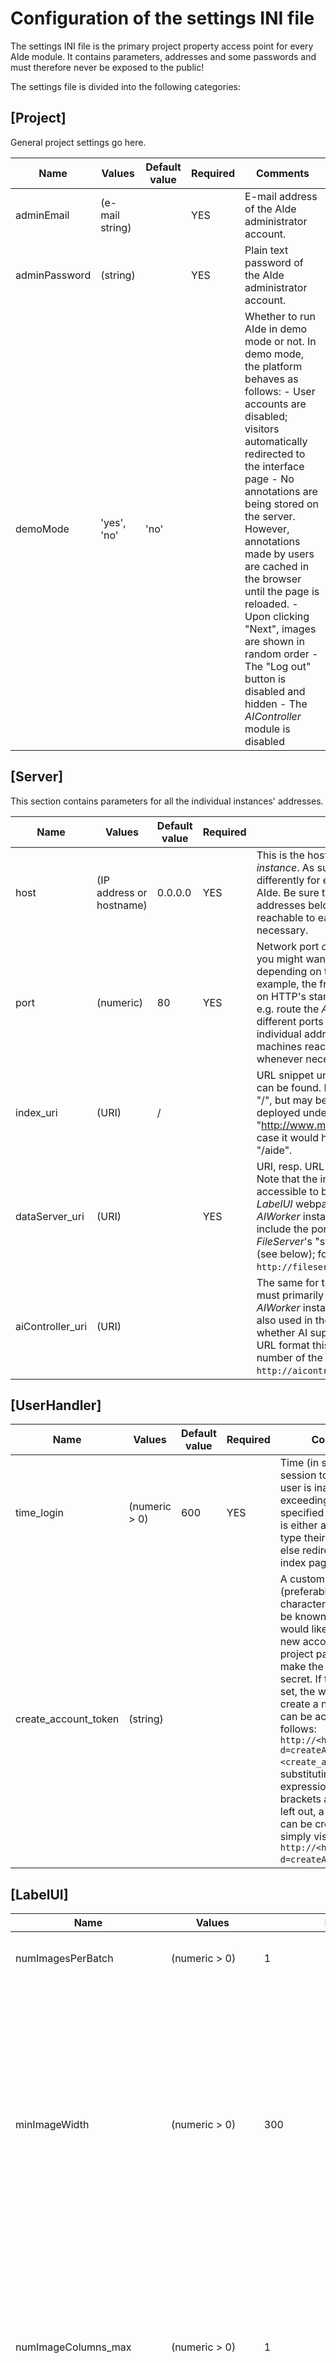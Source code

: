 # Configuration of the settings INI file

The settings INI file is the primary project property access point for every AIde module. It contains parameters, addresses and some passwords and must therefore never be exposed to the public!

The settings file is divided into the following categories:

## [Project]

General project settings go here.

| Name | Values | Default value | Required | Comments |
|---------------|-----------------|---------------|----------|------------------------------------------------------------------------------------------------------------------------------------------------------------------------------------------------------------------------------------------------------------------------------------------------------------------------------------------------------------------------------------------------------------------------------------------------------------------------|
| adminEmail | (e-mail string) |  | YES | E-mail address of the AIde administrator account. |
| adminPassword | (string) |  | YES | Plain text password of the AIde administrator account. |
| demoMode | 'yes', 'no' | 'no' |  | Whether to run AIde in demo mode or not. In demo mode, the platform behaves as follows: - User accounts are disabled; visitors automatically redirected to the interface page - No annotations are being stored on the server. However, annotations made by users are cached in the browser until the page is reloaded. - Upon clicking "Next", images are shown in random order - The "Log out" button is disabled and hidden - The _AIController_ module is disabled |


## [Server]

This section contains parameters for all the individual instances' addresses.

| Name | Values | Default value | Required | Comments |
|------------------|--------------------------|---------------|----------|-----------------------------------------------------------------------------------------------------------------------------------------------------------------------------------------------------------------------------------------------------------------------------------------------------------------------------------------------------------------------------------------------------|
| host | (IP address or hostname) | 0.0.0.0 | YES | This is the host IP address _of the current instance_. As such, it might need to be set differently for every machine taking part in AIde. Be sure to change the individual addresses below to make the machines reachable to each other, whenever necessary. |
| port | (numeric) | 80 | YES | Network port _of the current instance_. Again, you might want to specify custom values depending on the machine here. For example, the frontend (_LabelUI_) might run on HTTP's standard port 80, but you can e.g. route the _AIWorker_ instances through different ports here.  Be sure to change the individual addresses below to make the machines reachable to each other, whenever necessary. |
| index_uri | (URI) | / |  | URL snippet under which the index page can be found. By default this can be left as "/", but may be changed if AIde is e.g. deployed under a sub-URL, such as "http://www.mydomain.com/aide", in which case it would have to be changed to "/aide". |
| dataServer_uri | (URI) |  | YES | URI, resp. URL of the _FileServer_ instance. Note that the instance needs to be accessible to both the users accessing the _LabelUI_ webpage, as well as to any running _AIWorker_ instance.  In URL format this may include the port number **and** the _FileServer_'s "staticfiles_uri" parameter too (see below); for example: `http://fileserver.domain.com:67742/files`. |
| aiController_uri | (URI) |  |  | The same for the _AIController_ instance. This must primarily be accessible to running _AIWorker_ instances, but the value of it is also used in the frontend to determine whether AI support is enabled or not.  In URL format this may include the port number of the  _AIController_ too; for example:  `http://aicontroller.domain.com:67743`. |



## [UserHandler]

| Name | Values | Default value | Required | Comments |
|----------------------|---------------|---------------|----------|--------------------------------------------------------------------------------------------------------------------------------------------------------------------------------------------------------------------------------------------------------------------------------------------------------------------------------------------------------------------------------------------------------------------------------------------------------------------------------------------------------------|
| time_login | (numeric > 0) | 600 | YES |  Time (in seconds) for a session to last if the user is inactive. Upon exceeding the threshold specified here, the user is either asked to re-type their password, or else redirected to the index page. |
| create_account_token | (string) |  |  | A custom string of (preferably) random characters required to be known to users who would like to create a new account on the project page. This is to make the project semi-secret. If this value is set, the webpage to create a new account can be accessed as follows: `http://<hostname>/?d=createAccount&t=<create_account_token>`, substituting the expressions in angular brackets accordingly. If left out, a new account can be created by simply visiting:  `http://<hostname>/?d=createAccount`. |


## [LabelUI]

| Name | Values | Default value | Required | Comments |
|------------------------------|-------------------------|--------------------------------------------|----------|------------------------------------------------------------------------------------------------------------------------------------------------------------------------------------------------------------------------------------------------------------------------------------------------------------------------------------------------------------------------------------------------------------------------------|
| numImagesPerBatch | (numeric > 0) | 1 |  | Number of images to load and display at a time in the user interface. |
| minImageWidth | (numeric > 0) | 300 |  | Minimum image width in pixels displayed in the user interface. The actual width of the image(s) displayed might be larger, depending on the browser window size and the number of images shown, but never smaller than the value provided here. If the browser window gets too small to display even just one image completely, scrollbars appear that require the user to pan around in the portion of the image displayed. |
| numImageColumns_max | (numeric > 0) | 1 |  | Number of columns to show at maximum, if more than one image is displayed in the user interface at a time. This provides an additional visualization constraint to control the number of visuals to be shown in the interface at a time. |
| showPredictions | 'yes' | 'no' |  | Whether to display model predictions in the user interface or not. Note that predictions might still be "carried over" (i.e., converted to annotations) if they meet the criterion defined. See next fields for details. |
| showPredictions_minConf | (numeric) | 0.5 |  | Minimum confidence value per prediction to be shown to the user in the interface. |
| carryOverPredictions | 'yes' | 'no' |  | Whether to "carry over" predictions (i.e., auto-generate annotations from them). If 'yes', predictions with a confidence of a threshold set (next field) or higher will be auto-converted into annotations. |
| carryOverPredictions_minConf | (numeric) | 0.75 |  | Minimum confidence value per prediction to be converted to an annotation. |
| carryOverRule | 'maxConfidence', 'mode' | 'mode' |  | Prediction carry-over rule for conversions across different annotation/prediction types. This applies if e.g. multiple points are to be converted to a single, image-wide label.  If set to 'maxConfidence', the label class of the prediction with the highest confidence in the image will be used. Option 'mode' creates an image label based on the most frequently occurring label class in the image. |
| styles_file | (file path) | modules/LabelUI/static/json/styles.json |  |  File path to a JSON-formatted file defining user interface styles. See file "config/styles.json" for an example. |


## [AIController]

| Name | Values | Default value | Required | Comments |
|---------------------------|-----------------|------------------|----------|-------------------------------------------------------------------------------------------------------------------------------------------------------------------------------------------------------------------------------------------------------------------------------------------------------------------------------------------------------------------------------------------------------------------------------------------------------------------------------------------------------------------------------------------------------------------------------------------------------------------------------------------------------|
| broker_URL | (URL) | amqp://localhost | YES | URL under which the message broker (RabbitMQ, Redis, etc.) can be reached. This might include an access username, password, port and trailing specifier (e.g. queue). Refer to the individual frameworks for details. |
| result_backend | (URL) | redis://localhost:6379/0 | YES | Backend URL under which status updates and results are fetched. **Important:** in general, and especially if AIde is to be [deployed](deployment.md), the _AIController_ instance is restarted or wrapped in a multi-threaded server, it is required to use a persistent backend for the message store. Do not use `rpc` in this case. The recommended backend is [Redis](http://docs.celeryproject.org/en/latest/getting-started/brokers/redis.html). See details [here](#set-up-the-message-broker). |
| model_lib_path | (Python import) |  | YES | Import path of the AI model class to use. Note that the class definition of the model must be accessible from the Python path. For example: if you wish to use the built-in PyTorch RetinaNet detector: `ai.models.pytorch.boundingBoxes.retinanet.RetinaNet`. See [here](builtin_models.md) for models built-in to AIde, and [here](custom_model.md) if you wish to create and plug in your own AI model. |
| model_options_path | (path) |  |  | File path for a JSON-encoded file listing options for the AI model class. Depending on the implementation of the AI model, this can or can not be left empty. |
| al_criterion_lib_path | (Python import) |  | YES | Import path of the Active Learning (AL) criterion to use. Note that the class definition of the AL ranker must be accessible from the Python path. For example: the built-in criteria (Breaking Ties, max confidence) can be specified as follows: ``` ai.al.builtins.breakingties.BreakingTies ai.al.builtins.maxconfidence.MaxConfidence  ```. See [here](builtin_models.md) for models built-in to AIde, and [here](custom_model.md) if you wish to create and plug in your own AL criterion. |
| al_criterion_options_path | (path) |  |  | File path for a JSON-encoded file listing options for the AL ranker. |
| numImages_autoTrain | (numeric) | -1 |  | Number of images that need to be annotated after the last model state creation to automatically start training the model. Large numbers may result in "higher-quality" models (exposed to more training images); small numbers can produce quick model update successions. Leave out or set to -1 to disable auto-training. |
| minNumAnnoPerImage | (numeric) | 0 |  | Number of annotations for an image to have to be considered for model training. This is particularly useful for detection tasks with a low number of true objects to avoid model convergence to a state where it is swamped by negatives. Leave out or set to 0 to include all images, even with zero annotations. |
| maxNumImages_train | (numeric) |  | YES |  Maximum number of images to train on at a time. This value may be overridden by the number specified by an administrator in UI while setting up a manual training process. |
| maxNumImages_inference | (numeric) |  | YES | Maximum number of images to do inference on at a time. This value may be overridden by the number specified by an administrator in UI while setting up a manual training process. |
| maxNumWorkers_train | (numeric) | -1 |  | Maximum number of AIWorker instances to consider when training. -1 means that all available AIWorkers will be involved in training, and that the images will be distributed evenly across them. If > 1 or = -1, the training images will be distributed evenly over the number of AIWorkers specified, and the model's 'average_model_states' function will be called once all workers have finished training to generate a new, holistic model state. Note that this might not always be preferred (some models might not allow to be averaged). In this case, set this number to 1 to limit training (on all training images) to just one AIWorker. |
| maxNumWorkers_inference | (numeric) | -1 |  | Maximum number of AIWorker instances to involve when doing inference on images. -1 means that all available AIWorkers will be involved, and that the images will be distributed evenly across them. |


## [FileServer]

| Name | Values | Default value | Required | Comments |
|-----------------|--------------|---------------|----------|-------------------------------------------------------------------------------------------------------------------------------------------------------------------|
| staticfiles_dir | (path) |  | YES | Root directory on the local disk of the file server to serve files from. |
| staticfiles_uri | (URI string) |  | YES | URI snippet to append after the file server's host name. For example, if set to `/files`, the file server provides files through `http(s)://<host>:<port>/files`. |



## [Database]

| Name | Values | Default value | Required | Comments |
|---------------------|-----------|---------------|----------|---------------------------------------------------------------------------------------------------------------------------------------------------------------------------------------------------------------------------------------------------------------------------------------------------------------------|
| name | (string) |  | YES | Name of the Postgres database on the server. |
| schema | (string) |  | YES | Schema within the database to store the project data in. |
| host | (URL) |  | YES | URL under which the database can be accessed (without the port). Can be set to `localhost` if and only if all AIde modules are to be launched on the same server the database is hosted on. |
| port | (numeric) |  | YES | Port the database listens to. Note: Postgres' default port is 5432; unless the database instance is solely connected to LAN (and not WAN), it is advised to change the Postgres port to another, free value. The [database installation instructions](setup_db.md) will automatically consider the custom port. |
| user | (string) |  | YES | Name of the user that is given access to the database. |
| password | (string) |  | YES | Password (in clear text) for the Postgres user. **NOTE:** unlike all other database fields, the password is case-sensitive. |
| max_num_connections | (numeric) | 16 |  | Maximum number of connections to the database per server running an AIde module. This number, multiplied by the number of server instances running AIde, must not exceed the maximum number of connections defined in Postgres' configuration file. |